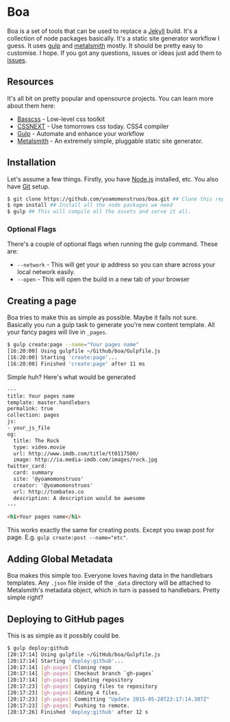 Boa
=========

Boa is a set of tools that can be used to replace a [Jekyll](http://jekyllrb.com/) build. It's a collection of node packages basically. It's a static site generator workflow I guess. It uses [gulp](http://gulpjs.com/) and [metalsmith](http://metalsmith.io) mostly. It should be pretty easy to customise. I hope. If you got any questions, issues or ideas just add them to [issues](https://github.com/yoamomonstruos/pwww/issues).

Resources
---------

It's all bit on pretty popular and opensource projects. You can learn more about them here:

- [Basscss](http://www.basscss.com/) - Low-level css toolkit
- [CSSNEXT](https://cssnext.github.io/) - Use tomorrows css today. CSS4 compiler
- [Gulp](http://gulpjs.com) - Automate and enhance your workflow
- [Metalsmith](http://metalsmith.io) - An extremely simple, pluggable static site generator.

Installation
---------

Let's assume a few things. Firstly, you have [Node.js](https://nodejs.org/) installed, etc. You also have [Git](http://git-scm.com/) setup.

```sh
$ git clone https://github.com/yoamomonstruos/boa.git ## Clone this repo :)
$ npm install ## Install all the node packages we need
$ gulp ## This will compile all the assets and serve it all.
```

### Optional Flags

There's a couple of optional flags when running the gulp command. These are:
- `--network` - This will get your ip address so you can share across your local network easily.
- `--open` - This will open the build in a new tab of your browser

Creating a page
--------

Boa tries to make this as simple as possible. Maybe it fails not sure. Basically you run a gulp task to generate you're new content template. All your fancy pages will live in `_pages`.

```sh
$ gulp create:page --name="Your pages name"
[16:20:00] Using gulpfile ~/Github/boa/Gulpfile.js
[16:20:00] Starting 'create:page'...
[16:20:00] Finished 'create:page' after 11 ms
```

Simple huh? Here's what would be generated

```html
---
title: Your pages name
template: master.handlebars
permalink: true
collection: pages
js:
- your_js_file
og:
  title: The Rock
  type: video.movie
  url: http://www.imdb.com/title/tt0117500/
  image: http://ia.media-imdb.com/images/rock.jpg
twitter_card:
  card: summary
  site: '@yoamomonstruos'
  creator: '@yoamomonstruos'
  url: http://tombates.co
  description: A description would be awesome
---

<h1>Your pages name</h1>
```

This works exactly the same for creating posts. Except you swap post for page. E.g. `gulp create:post --name="etc"`.


Adding Global Metadata
---------

Boa makes this simple too. Everyone loves having data in the handlebars templates. Any `.json` file inside of the `_data` directory will be attached to Metalsmith's metadata object, which in turn is passed to handlebars. Pretty simple right?

Deploying to GitHub pages
---------

This is as simple as it possibly could be.

```sh
$ gulp deploy:github
[20:17:14] Using gulpfile ~/GitHub/boa/Gulpfile.js
[20:17:14] Starting 'deploy:github'...
[20:17:14] [gh-pages] Cloning repo
[20:17:14] [gh-pages] Checkout branch `gh-pages`
[20:17:14] [gh-pages] Updating repository
[20:17:23] [gh-pages] Copying files to repository
[20:17:23] [gh-pages] Adding 4 files.
[20:17:23] [gh-pages] Committing "Update 2015-05-28T23:17:14.307Z"
[20:17:23] [gh-pages] Pushing to remote.
[20:17:26] Finished 'deploy:github' after 12 s
```

